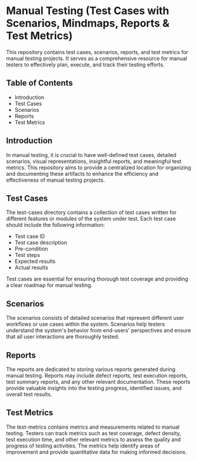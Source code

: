 
# Manual Testing (Test Cases with Scenarios, Mindmaps, Reports & Test Metrics)

This repository contains test cases, scenarios, reports, and test metrics for manual testing projects. It serves as a comprehensive resource for manual testers to effectively plan, execute, and track their testing efforts.


## Table of Contents

- Introduction
- Test Cases
- Scenarios
- Reports
- Test Metrics

## Introduction
In manual testing, it is crucial to have well-defined test cases, detailed scenarios, visual representations, insightful reports, and meaningful test metrics. This repository aims to provide a centralized location for organizing and documenting these artifacts to enhance the efficiency and effectiveness of manual testing projects.
## Test Cases
The test-cases directory contains a collection of test cases written for different features or modules of the system under test. Each test case should include the following information:

- Test case ID
- Test case description
- Pre-condition
- Test steps
- Expected results
- Actual results 

Test cases are essential for ensuring thorough test coverage and providing a clear roadmap for manual testing.
## Scenarios
The scenarios consists of detailed scenarios that represent different user workflows or use cases within the system. Scenarios help testers understand the system's behavior from end-users' perspectives and ensure that all user interactions are thoroughly tested.
## Reports
The reports are dedicated to storing various reports generated during manual testing. Reports may include defect reports, test execution reports, test summary reports, and any other relevant documentation. These reports provide valuable insights into the testing progress, identified issues, and overall test results.
## Test Metrics
The test-metrics contains metrics and measurements related to manual testing. Testers can track metrics such as test coverage, defect density, test execution time, and other relevant metrics to assess the quality and progress of testing activities. The metrics help identify areas of improvement and provide quantitative data for making informed decisions.




